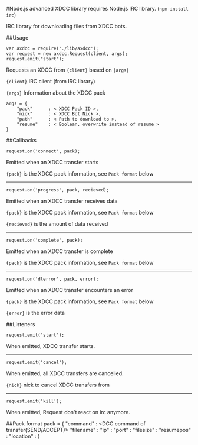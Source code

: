 #Node.js advanced XDCC library
requires Node.js IRC library. (`npm install irc`)

IRC library for downloading files from XDCC bots.

##Usage

    var axdcc = require('./lib/axdcc');
    var request = new axdcc.Request(client, args);
    request.emit("start");

Requests an XDCC from `{client}` based on `{args}`

`{client}` IRC client (from IRC library)

`{args}` Information about the XDCC pack
    
    args = {
        "pack"      : < XDCC Pack ID >,
        "nick"      : < XDCC Bot Nick >,
        "path"      : < Path to download to >,
        "resume"    : < Boolean, overwrite instead of resume >
    }

##Callbacks

    request.on('connect', pack);
Emitted when an XDCC transfer starts

`{pack}`      is the XDCC pack information, see `Pack format` below

-------

    request.on('progress', pack, recieved);
Emitted when an XDCC transfer receives data

`{pack}`      is the XDCC pack information, see `Pack format` below

`{recieved}`  is the amount of data received
 
-------
 
    request.on('complete', pack);
Emitted when an XDCC transfer is complete

`{pack}`      is the XDCC pack information, see `Pack format` below

-------

    request.on('dlerror', pack, error);
Emitted when an XDCC transfer encounters an error

`{pack}`      is the XDCC pack information, see `Pack format` below

`{error}`     is the error data
 
##Listeners

    request.emit('start');
When emitted, XDCC transfer starts.

-------

    request.emit('cancel');
When emitted, all XDCC transfers are cancelled.

`{nick}`      nick to cancel XDCC transfers from

-------

    request.emit('kill');
When emitted, Request don't react on irc anymore.

##Pack format
    pack = {
        "command"   : <DCC command of transfer(SEND/ACCEPT)>
        "filename"  : <Name of file being transferred>
        "ip"        : <IP of file sender>
        "port"      : <Port of file sender>
        "filesize"  : <Size of file being transferred>
        "resumepos" : <Resume position of the file>
        "location"  : <Path to download to>
    }